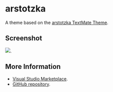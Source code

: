 # arstotzka

A theme based on the [arstotzka TextMate Theme](http://colorsublime.com/theme/arstotzka).


## Screenshot
![](https://raw.githubusercontent.com/gerane/VSCodeThemes/master/gerane.Theme-arstotzka/screenshot.PNG).


## More Information
* [Visual Studio Marketplace](https://marketplace.visualstudio.com/items/gerane.Theme-arstotzka).
* [GitHub repository](https://github.com/gerane/VSCodeThemes).